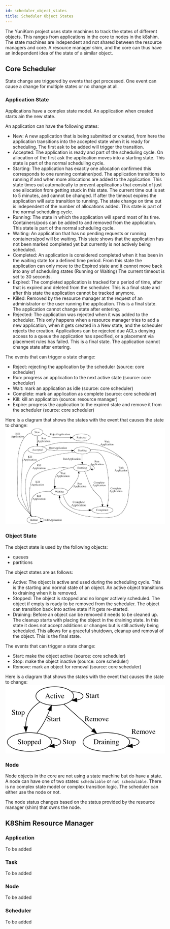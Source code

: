 ```yaml
---
id: scheduler_object_states
title: Scheduler Object States
---
```


<!--
 * Licensed to the Apache Software Foundation (ASF) under one
 * or more contributor license agreements.  See the NOTICE file
 * distributed with this work for additional information
 * regarding copyright ownership.  The ASF licenses this file
 * to you under the Apache License, Version 2.0 (the
 * "License"); you may not use this file except in compliance
 * with the License.  You may obtain a copy of the License at
 *
 *     http://www.apache.org/licenses/LICENSE-2.0
 *
 * Unless required by applicable law or agreed to in writing, software
 * distributed under the License is distributed on an "AS IS" BASIS,
 * WITHOUT WARRANTIES OR CONDITIONS OF ANY KIND, either express or implied.
 * See the License for the specific language governing permissions and
 * limitations under the License.
 -->

The YuniKorn project uses state machines to track the states of different objects.
This ranges from applications in the core to nodes in the k8shim.
The state machines are independent and not shared between the resource managers and core.
A resource manager shim, and the core can thus have an independent idea of the state of a similar object.

## Core Scheduler
State change are triggered by events that get processed.
One event can cause a change for multiple states or no change at all.

### Application State 
Applications have a complex state model.
An application when created starts ain the new state.

An application can have the following states:
* New: A new application that is being submitted or created, from here the application transitions into the accepted state when it is ready for scheduling.
The first ask to be added will trigger the transition.
* Accepted: The application is ready and part of the scheduling cycle.
On allocation of the first ask the application moves into a starting state.
This state is part of the normal scheduling cycle.
* Starting: The application has exactly one allocation confirmed this corresponds to one running container/pod. 
The application transitions to running if and when more allocations are added to the application.
This state times out automatically to prevent applications that consist of just one allocation from getting stuck in this state.
The current time out is set to 5 minutes, and cannot be changed.
If after the timeout expires the application will auto transition to running.
The state change on time out is independent of the number of allocations added. 
This state is part of the normal scheduling cycle.
* Running: The state in which the application will spend most of its time.
Containers/pods can be added to and removed from the application. 
This state is part of the normal scheduling cycle.
* Waiting: An application that has no pending requests or running containers/pod will be waiting.
This state shows that the application has not been marked completed yet but currently is not actively being scheduled.
* Completed: An application is considered completed when it has been in the waiting state for a defined time period.
From this state the application can only move to the Expired state and it cannot move back into any of scheduling states (Running or Waiting)
The current timeout is set to 30 seconds.
* Expired: The completed application is tracked for a period of time, after that is expired and deleted from the scheduler.
This is a final state and after this state the application cannot be tracked anymore. 
* Killed: Removed by the resource manager at the request of an administrator or the user running the application.
This is a final state. The application cannot change state after entering.
* Rejected: The application was rejected when it was added to the scheduler. 
This only happens when a resource manager tries to add a new application, when it gets created in a New state, and the scheduler rejects the creation.
Applications can be rejected due ACLs denying access to a queue the application has specified, or a placement via placement rules has failed. 
This is a final state. The application cannot change state after entering.

The events that can trigger a state change:
* Reject: rejecting the application by the scheduler (source: core scheduler)
* Run: progress an application to the next active state (source: core scheduler)
* Wait: mark an application as idle (source: core scheduler)
* Complete: mark an application as complete (source: core scheduler)
* Kill: kill an application (source: resource manager)
* Expire: progress the application to the expired state and remove it from the scheduler (source: core scheduler)

Here is a diagram that shows the states with the event that causes the state to change:  
![application state diagram](./../assets/application-state.png)

### Object State
<!-- fix the draining to stopped transition -->
The object state is used by the following objects:
* queues
* partitions

The object states are as follows: 
* Active: The object is active and used during the scheduling cycle.
This is the starting and normal state of an object.
An active object transitions to draining when it is removed.  
* Stopped: The object is stopped and no longer actively scheduled.
The object if empty is ready to be removed from the scheduler.
The object can transition back into active state if it gets re-started.
* Draining: Before an object can be removed it needs to be cleaned up.
The cleanup starts with placing the object in the draining state.
In this state it does not accept additions or changes but is still actively being scheduled.
This allows for a graceful shutdown, cleanup and removal of the object.
This is the final state.

The events that can trigger a state change:
* Start: make the object active (source: core scheduler)
* Stop: make the object inactive (source: core scheduler)
* Remove: mark an object for removal (source: core scheduler)

Here is a diagram that shows the states with the event that causes the state to change:  
![object state diagram](./../assets/object-state.png)

### Node
<!-- should start using object state -->
Node objects in the core are not using a state machine but do have a state.
A node can have one of two states: `schedulable` or `not schedulable`.
There is no complex state model or complex transition logic.
The scheduler can either use the node or not.

The node status changes based on the status provided by the resource manager (shim) that owns the node. 

## K8Shim Resource Manager

### Application
To be added

### Task
To be added

### Node
To be added

### Scheduler
To be added
